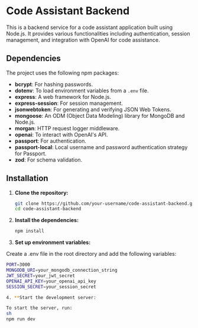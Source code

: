 # Code Assistant Backend

This is a backend service for a code assistant application built using Node.js. It provides various functionalities including authentication, session management, and integration with OpenAI for code assistance.

## Dependencies

The project uses the following npm packages:

- **bcrypt**: For hashing passwords.
- **dotenv**: To load environment variables from a `.env` file.
- **express**: A web framework for Node.js.
- **express-session**: For session management.
- **jsonwebtoken**: For generating and verifying JSON Web Tokens.
- **mongoose**: An ODM (Object Data Modeling) library for MongoDB and Node.js.
- **morgan**: HTTP request logger middleware.
- **openai**: To interact with OpenAI's API.
- **passport**: For authentication.
- **passport-local**: Local username and password authentication strategy for Passport.
- **zod**: For schema validation.

## Installation

1. **Clone the repository:**
   ```sh
   git clone https://github.com/your-username/code-assistant-backend.git
   cd code-assistant-backend
2. **Install the dependencies:**
   ```sh
   npm install
3. **Set up environment variables:**

Create a .env file in the root directory and add the following variables:
```sh
PORT=3000
MONGODB_URI=your_mongodb_connection_string
JWT_SECRET=your_jwt_secret
OPENAI_API_KEY=your_openai_api_key
SESSION_SECRET=your_session_secret

4. **Start the development server:

To start the server, run:
sh
npm run dev


